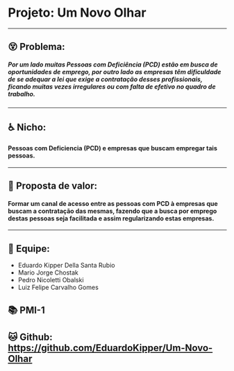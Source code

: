 # Projeto: Um Novo Olhar
---------------------------------------------------------------------------------------------------------------------------
## :dizzy_face: Problema:
##### Por um lado muitas Pessoas com Deficiência (PCD) estão em busca de oportunidades de emprego, por outro lado as empresas têm dificuldade de se adequar a lei que exige a contratação desses profissionais, ficando muitas vezes irregulares ou com falta de efetivo no quadro de trabalho.
---------------------------------------------------------------------------------------------------------------------------
## :wheelchair: Nicho:
#### Pessoas com Deficiencia (PCD) e empresas que buscam empregar tais pessoas.
---------------------------------------------------------------------------------------------------------------------------
## :gift: Proposta de valor:
#### Formar um canal de acesso entre as pessoas com PCD à empresas que buscam a contratação das mesmas, fazendo que a busca por emprego destas pessoas seja facilitada e assim regularizando estas empresas.
---------------------------------------------------------------------------------------------------------------------------
## :muscle: Equipe:
- Eduardo Kipper Della Santa Rubio
- Mario Jorge Chostak
- Pedro Nicoletti Obalski
- Luiz Felipe Carvalho Gomes

## :books: PMI-1

## :cat: Github: https://github.com/EduardoKipper/Um-Novo-Olhar
